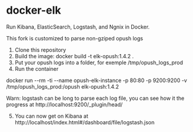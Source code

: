 docker-elk
=============

Run Kibana, ElasticSearch, Logstash, and Ngnix in Docker.

This fork is customized to parse non-gziped opush logs

1) Clone this repository
2) Build the image: docker build -t elk-opush:1.4.2 .
3) Put your opush logs into a folder, for exemple /tmp/opush_logs_prod
4) Run the container

docker run --rm -ti --name opush-elk-instance -p 80:80 -p 9200:9200 -v /tmp/opush_logs_prod:/opush elk-opush:1.4.2

Warn: logstash can be long to parse each log file, you can see how it the progress at http://localhost:9200/_plugin/head/

5) You can now get on Kibana at http://localhost/index.html#/dashboard/file/logstash.json 
